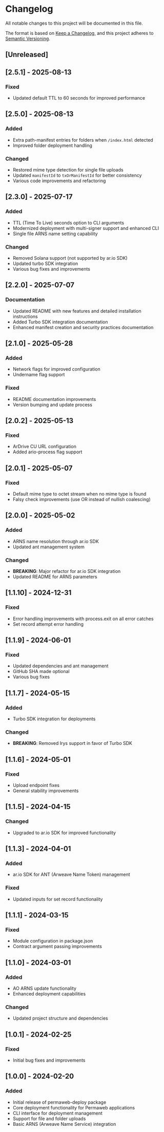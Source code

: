 # Changelog

All notable changes to this project will be documented in this file.

The format is based on [Keep a Changelog](https://keepachangelog.com/en/1.1.0/),
and this project adheres to
[Semantic Versioning](https://semver.org/spec/v2.0.0.html).

## [Unreleased]

## [2.5.1] - 2025-08-13

### Fixed
- Updated default TTL to 60 seconds for improved performance

## [2.5.0] - 2025-08-13

### Added
- Extra path-manifest entries for folders when `/index.html` detected
- Improved folder deployment handling

### Changed
- Restored mime type detection for single file uploads
- Updated `manifestId` to `txOrManifestId` for better consistency
- Various code improvements and refactoring

## [2.3.0] - 2025-07-17

### Added
- TTL (Time To Live) seconds option to CLI arguments
- Modernized deployment with multi-signer support and enhanced CLI
- Single file ARNS name setting capability

### Changed
- Removed Solana support (not supported by ar.io SDK)
- Updated turbo SDK integration
- Various bug fixes and improvements

## [2.2.0] - 2025-07-07

### Documentation
- Updated README with new features and detailed installation instructions
- Added Turbo SDK integration documentation
- Enhanced manifest creation and security practices documentation

## [2.1.0] - 2025-05-28

### Added
- Network flags for improved configuration
- Undername flag support

### Fixed
- README documentation improvements
- Version bumping and update process

## [2.0.2] - 2025-05-13

### Fixed
- ArDrive CU URL configuration
- Added ario-process flag support

## [2.0.1] - 2025-05-07

### Fixed
- Default mime type to octet stream when no mime type is found
- Falsy check improvements (use OR instead of nullish coalescing)

## [2.0.0] - 2025-05-02

### Added
- ARNS name resolution through ar.io SDK
- Updated ant management system

### Changed
- **BREAKING**: Major refactor for ar.io SDK integration
- Updated README for ARNS parameters

## [1.1.10] - 2024-12-31

### Fixed
- Error handling improvements with process.exit on all error catches
- Set record attempt error handling

## [1.1.9] - 2024-06-01

### Fixed
- Updated dependencies and ant management
- GitHub SHA made optional
- Various bug fixes

## [1.1.7] - 2024-05-15

### Added
- Turbo SDK integration for deployments

### Changed
- **BREAKING**: Removed Irys support in favor of Turbo SDK

## [1.1.6] - 2024-05-01

### Fixed
- Upload endpoint fixes
- General stability improvements

## [1.1.5] - 2024-04-15

### Changed
- Upgraded to ar.io SDK for improved functionality

## [1.1.3] - 2024-04-01

### Added
- ar.io SDK for ANT (Arweave Name Token) management

### Fixed
- Updated inputs for set record functionality

## [1.1.1] - 2024-03-15

### Fixed
- Module configuration in package.json
- Contract argument passing improvements

## [1.1.0] - 2024-03-01

### Added
- AO ARNS update functionality
- Enhanced deployment capabilities

### Changed
- Updated project structure and dependencies

## [1.0.1] - 2024-02-25

### Fixed
- Initial bug fixes and improvements

## [1.0.0] - 2024-02-20

### Added
- Initial release of permaweb-deploy package
- Core deployment functionality for Permaweb applications
- CLI interface for deployment management
- Support for file and folder uploads
- Basic ARNS (Arweave Name Service) integration